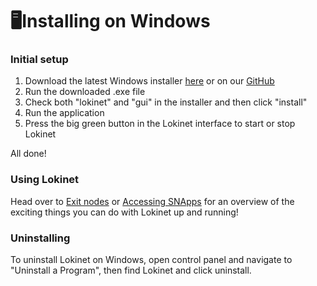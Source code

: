 # 🖥Installing on Windows

### Initial setup

1. Download the latest Windows installer [here](https://github.com/loki-project/loki-network/releases/latest) or on our [GitHub](https://github.com/oxen-io/loki-network)
2. Run the downloaded .exe file
3. Check both "lokinet" and "gui" in the installer and then click "install"
4. Run the application
5. Press the big green button in the Lokinet interface to start or stop Lokinet

All done!

### Using Lokinet

Head over to [Exit nodes](../exit-nodes.md) or [Accessing SNApps](../snapps/accessing-snapps.md) for an overview of the exciting things you can do with Lokinet up and running!

### Uninstalling

To uninstall Lokinet on Windows, open control panel and navigate to "Uninstall a Program", then find Lokinet and click uninstall.

